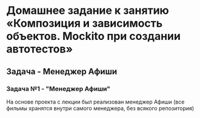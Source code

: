 # Домашнее задание к занятию «Композиция и зависимость объектов. Mockito при создании автотестов»

## Задача - Менеджер Афиши

### Задача №1 - "Менеджер Афиши"

На основе проекта с лекции был реализован менеджер Афиши (все фильмы хранятся внутри самого менеджера, без всякого репозитория)

